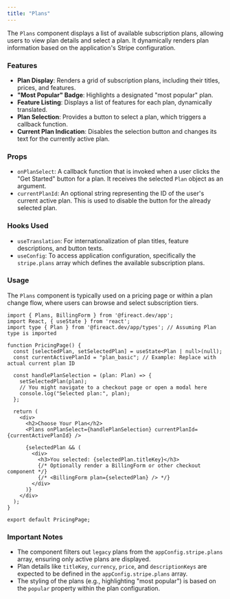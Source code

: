 ```yaml
---
title: "Plans"
---
```


The `Plans` component displays a list of available subscription plans, allowing users to view plan details and select a plan. It dynamically renders plan information based on the application's Stripe configuration.

### Features

- **Plan Display**: Renders a grid of subscription plans, including their titles, prices, and features.
- **"Most Popular" Badge**: Highlights a designated "most popular" plan.
- **Feature Listing**: Displays a list of features for each plan, dynamically translated.
- **Plan Selection**: Provides a button to select a plan, which triggers a callback function.
- **Current Plan Indication**: Disables the selection button and changes its text for the currently active plan.

### Props

- `onPlanSelect`: A callback function that is invoked when a user clicks the "Get Started" button for a plan. It receives the selected `Plan` object as an argument.
- `currentPlanId`: An optional string representing the ID of the user's current active plan. This is used to disable the button for the already selected plan.

### Hooks Used

- `useTranslation`: For internationalization of plan titles, feature descriptions, and button texts.
- `useConfig`: To access application configuration, specifically the `stripe.plans` array which defines the available subscription plans.

### Usage

The `Plans` component is typically used on a pricing page or within a plan change flow, where users can browse and select subscription tiers.

```tsx
import { Plans, BillingForm } from '@fireact.dev/app';
import React, { useState } from 'react';
import type { Plan } from '@fireact.dev/app/types'; // Assuming Plan type is imported

function PricingPage() {
  const [selectedPlan, setSelectedPlan] = useState<Plan | null>(null);
  const currentActivePlanId = "plan_basic"; // Example: Replace with actual current plan ID

  const handlePlanSelection = (plan: Plan) => {
    setSelectedPlan(plan);
    // You might navigate to a checkout page or open a modal here
    console.log("Selected plan:", plan);
  };

  return (
    <div>
      <h2>Choose Your Plan</h2>
      <Plans onPlanSelect={handlePlanSelection} currentPlanId={currentActivePlanId} />

      {selectedPlan && (
        <div>
          <h3>You selected: {selectedPlan.titleKey}</h3>
          {/* Optionally render a BillingForm or other checkout component */}
          {/* <BillingForm plan={selectedPlan} /> */}
        </div>
      )}
    </div>
  );
}

export default PricingPage;
```

### Important Notes

- The component filters out `legacy` plans from the `appConfig.stripe.plans` array, ensuring only active plans are displayed.
- Plan details like `titleKey`, `currency`, `price`, and `descriptionKeys` are expected to be defined in the `appConfig.stripe.plans` array.
- The styling of the plans (e.g., highlighting "most popular") is based on the `popular` property within the plan configuration.
